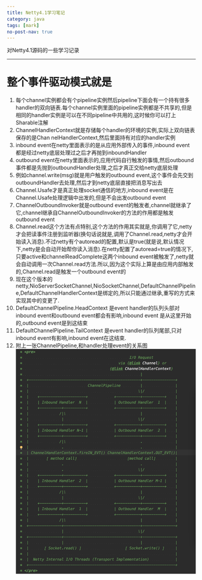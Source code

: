 ```yaml
---
title: Netty4.1学习笔记
category: java
tags: [mark]
no-post-nav: true
---
```


对Netty4.1源码的一些学习记录

-----

# 整个事件驱动模式就是

1. 每个channel实例都会有个pipeline实例然后pipeline下面会有一个持有很多handler的双向链表.每个channel实例里面的pipeline实例都是不共享的,但是相同的handler实例是可以在不同pipeline中共用的,这时候你可以打上Sharable注解
2. ChannelHandlerContext就是存储每个handler的环境的实例,实际上双向链表保存的是Chan nelHandlerContext,然后里面持有对应的handler实例
3. inbound event在netty里面表示的是从应用外部传入的事件,inbound event 都是经过netty底层处理过之后才再抛到inboundHandler
4. outbound event在netty里面表示的,应用代码自行触发的事情,然后outbound事件都是先抛到outboundHandler处理,之后才真正交给netty底层处理
5. 例如channel.write(msg)就是用户触发的outbound event,这个事件会先交到outboundHandler去处理,然后才到netty底层直接把消息写出去
6. Channel.Usafe才是真正处理socket通信的地方,inbound event是在Channel.Usafe处理逻辑中出发的,但是不会出发outbound event
7. ChannelOutboundInvoker就是outbound event的触发者,channel就继承了它,channel继承自ChannelOutboundInvoker的方法的作用都是触发outbound event
8. Channel.read这个方法有点特别,这个方法的作用其实就是,你调用了它,netty才会把读事件注册到监听器(换句话说就是,调用了Channel.read,netty才会开始读入消息).不过netty有个autoread的配置,默认是true(就是说,默认情况下,netty是会自动开始帮你读入消息).在netty配置了autoread=true的情况下,只要active和channelReadComplete这两个inbound event被触发了,netty就会自动调用一次Channel.read方法.所以,因为这个实际上算是由应用内部触发的,Channel.read是触发一个outbound event的
9. 现在这个版本的netty,NioServerSocketChannel,NioSocketChannel,DefaultChannelPipeline,DefaultChannelHandlerContext是绑定的,所以只能通过继承,重写的方式来实现其中的变更了.
10. DefaultChannelPipeline.HeadContext 是event handler的队列头部对inbound event和outbound event都会有影响,inbound event 是从这里开始的,outbound event是到这结束
11. DefaultChannelPipeline.TailContext 是event handler的队列尾部,只对inbound event有影响,inbound event在这结束.
12. 附上一张ChannelPipeline,和handler处理event的关系图
![netty_event_mode](/assets/images/netty_event_mode.png)
